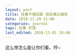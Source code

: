 ```yaml
---
layout: post
title: 往事不堪回首 现实难以接受
date: 2019-11-29 21:00
categories: journal
tags: 往事 珍惜
last_edited: 2019-11-01 19:40
---
```


这么惨怎么能让你们看，哼~
